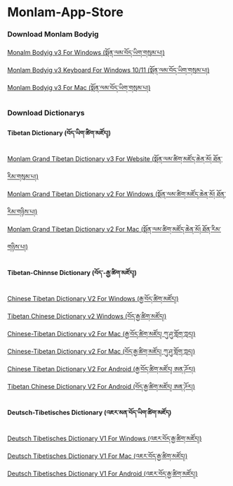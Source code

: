 # Monlam-App-Store
<h3>Download Monlam Bodyig</h3>
 <a href="https://github.com/MonlamTech/Monlam-App-Store/releases/download/v3/monlam-bodyig3.zip">Monalm Bodyig v3 For Windows (སྨོན་ལམ་བོད་ཡིག་གསུམ་པ།)</a>
  <br>
 <a href=" https://github.com/MonlamTech/Monlam-App-Store/releases/download/v3/Monlam.bodyig.Keboard.2025.UAS.zip">Monlam Bodyig v3 Keyboard For Windows 10/11 (སྨོན་ལམ་བོད་ཡིག་གསུམ་པ།)</a>
 <br>
 <a href="https://github.com/MonlamTech/Monalm-bodyig-windows/releases/download/v3.1/monlam-bodyig-mac-os.zip">Monlam Bodyig v3 For Mac (སྨོན་ལམ་བོད་ཡིག་གསུམ་པ།)</a>


<h3>Download Dictionarys</h3>
<h4>Tibetan Dictionary (བོད་ཡིག་ཚིག་མཛོད།)</h4>
<a href="https://monlamdictionary.com">Monlam Grand Tibetan Dictionary v3 For Website (སྨོན་ལམ་ཚིག་མཛོད་ཆེན་མོ། ཐོན་རིམ་གསུམ་པ།)</a>
<br>
 <a href="https://github.com/MonlamTech/Monlam-App-Store/releases/download/v2/Monlam_Grand_Tibetan_Dictionary_2018.zip">Monlam Grand Tibetan Dictionary v2 For Windows (སྨོན་ལམ་ཚིག་མཛོད་ཆེན་མོ། ཐོན་རིམ་གཉིས་པ།)</a>
<br>
 <a href="https://github.com/MonlamTech/Monlam-App-Store/releases/download/V2.1/Monlam-Grand-Tibetan-Dictionary-for-mac-OS-X.zip">Monlam Grand Tibetan Dictionary v2 For Mac (སྨོན་ལམ་ཚིག་མཛོད་ཆེན་མོ། ཐོན་རིམ་གཉིས་པ།)</a>
 <h4>Tibetan-Chinnse Dictionary (བོད་-རྒྱ་ཚིག་མཛོད།)</h4>
 <a href="https://github.com/MonlamTech/Monlam-App-Store/releases/download/v2.1/Chinese-Tibetan-Dictionary-V2-for-Windows.zip">Chinese Tibetan Dictionary V2 For Windows (རྒྱ་བོད་ཚིག་མཛོད།)</a>
<br>
 <a href="https://github.com/MonlamTech/Monlam-App-Store/releases/download/v2.2/Tibetan_Chinese_Dictionary_Win.zip">Tibetan Chinese Dictionary v2 Windows (བོད་རྒྱ་ཚིག་མཛོད།)</a>
<br>
 <a href="https://github.com/MonlamTech/Monlam-App-Store/releases/download/v2.1.1/Chinese-Tibetan-Dictionary-v2-For-Mac-OS-X.zip">Chinese-Tibetan Dictionary v2 For Mac (རྒྱ་བོད་ཚིག་མཛོད། ཀུ་ཤུ་གློག་ཀླད།)</a>
 <br>
 <a href="https://github.com/MonlamTech/Monlam-App-Store/releases/download/v2.1.2/Tibetan_Chinese_Dictionary_Mac_OS_X.zip">Chinese-Tibetan Dictionary v2 For Mac (བོད་རྒྱ་ཚིག་མཛོད། ཀུ་ཤུ་གློག་ཀླད།)</a>


<br>
 <a href="https://github.com/MonlamTech/Monlam-App-Store/releases/download/v2.1.3/Chinese-Tibetan-Dictionary-v2-For-Android.zip">Chinese Tibetan Dictionary V2 For Android (རྒྱ་བོད་ཚིག་མཛོད། ཨན་ཌོར།)</a>
 <br>
 <a href="https://github.com/MonlamTech/Monlam-App-Store/releases/download/v2.1.4/Tibetan_Chinese_Dictionary_com.monlam.apk.zip">Tibetan Chinese Dictionary V2 For Android (བོད་རྒྱ་ཚིག་མཛོད། ཨན་ཌོར།)</a>


<h4>Deutsch-Tibetisches Dictionary (འཇར་མན་བོད་ཡིག་ཚིག་མཛོད)</h4>
<a href="https://github.com/MonlamTech/Monlam-App-Store/releases/download/v1.1.0/Deutsch-Tibetisches_Worterbuch_Installer_Windows.zip">Deutsch Tibetisches Dictionary V1 For Windows (འཇར་བོད་རྒྱ་ཚིག་མཛོད།)</a>
 <br>
<a href="https://github.com/MonlamTech/Monlam-App-Store/releases/download/v1.1.1/Deutsch-Tibetisches_Worterbuch_dictionary_Mac.zip">Deutsch Tibetisches Dictionary V1 For Mac (འཇར་བོད་རྒྱ་ཚིག་མཛོད།)</a>
 <br>
<a href="https://github.com/MonlamTech/Monlam-App-Store/releases/download/v1.1.3/Deutsch-Tibetisches.Worterbuch.1.2.apk.zip">Deutsch Tibetisches Dictionary V1 For Android (འཇར་བོད་རྒྱ་ཚིག་མཛོད།)</a>


 
